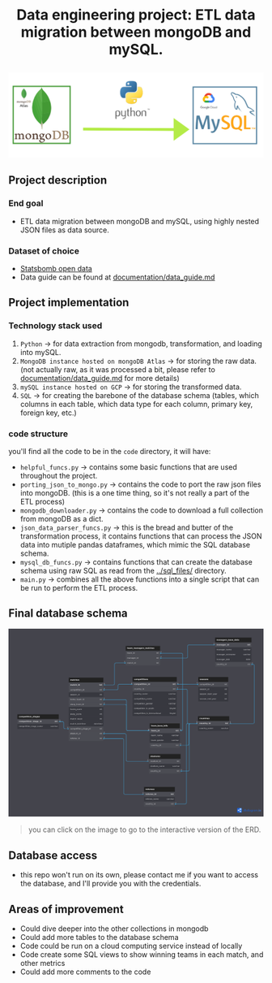 # <p style="text-align: center;">Data engineering project: ETL data migration between mongoDB and mySQL.

![image](project%20image.jpg)</p>

## Project description

### End goal
- ETL data migration between mongoDB and mySQL, using highly nested JSON files as data source.

### Dataset of choice
- [Statsbomb open data](https://github.com/statsbomb/open-data)
- Data guide can be found at [documentation/data_guide.md](documentation/data_guide.md)

## Project implementation

### Technology stack used
1. `Python` -> for data extraction from mongodb, transformation, and loading into mySQL.
2. `MongoDB instance hosted on mongoDB Atlas` -> for storing the raw data. (not actually raw, as it was processed a bit, please refer to [documentation/data_guide.md](documentation/data_guide.md) for more details)
3. `mySQL instance hosted on GCP` -> for storing the transformed data.
4. `SQL` -> for creating the barebone of the database schema (tables, which columns in each table, which data type for each column, primary key, foreign key, etc.)

### code structure
you'll find all the code to be in the `code` directory, it will have:
- `helpful_funcs.py` -> contains some basic functions that are used throughout the project.
- `porting_json_to_mongo.py` -> contains the code to port the raw json files into mongoDB. (this is a one time thing, so it's not really a part of the ETL process)
- `mongodb_downloader.py` -> contains the code to download a full collection from mongoDB as a dict.
- `json_data_parser_funcs.py` -> this is the bread and butter of the transformation process, it contains functions that can process the JSON data into mutiple pandas dataframes, which mimic the SQL database schema.
- `mysql_db_funcs.py` -> contains functions that can create the database schema using raw SQL as read from the [../sql_files/](../sql_files/) directory.
- `main.py` -> combines all the above functions into a single script that can be run to perform the ETL process.

## Final database schema
[![image](statsbombERD.png)](https://dbdiagram.io/d/646fdc2d7764f72fcfdd7ccd)
> you can click on the image to go to the interactive version of the ERD.

## Database access
- this repo won't run on its own, please contact me if you want to access the database, and I'll provide you with the credentials.

## Areas of improvement
- Could dive deeper into the other collections in mongodb
- Could add more tables to the database schema
- Code could be run on a cloud computing service instead of locally
- Code create some SQL views to show winning teams in each match, and other metrics
- Could add more comments to the code 